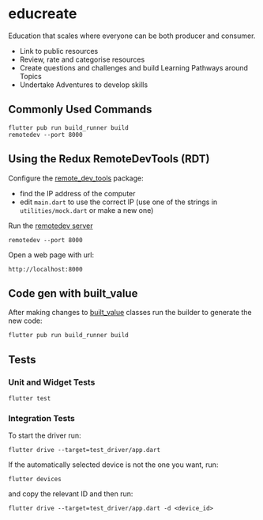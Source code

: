 # educreate

Education that scales where everyone can be both producer and consumer.

- Link to public resources
- Review, rate and categorise resources
- Create questions and challenges and build Learning Pathways around Topics
- Undertake Adventures to develop skills


## Commonly Used Commands 

```
flutter pub run build_runner build
remotedev --port 8000
```

## Using the Redux RemoteDevTools (RDT) 

Configure the [remote_dev_tools](https://pub.dev/packages/redux_remote_devtools) package: 
- find the IP address of the computer 
- edit `main.dart` to use the correct IP (use one of the strings in `utilities/mock.dart` or make a new one)

Run the [remotedev server](https://github.com/zalmoxisus/remotedev-server)

```
remotedev --port 8000
```

Open a web page with url:

```
http://localhost:8000
```

## Code gen with built_value 

After making changes to [built_value](https://github.com/google/built_value.dart) classes run the builder to generate the new code:

```
flutter pub run build_runner build
```

## Tests 

### Unit and Widget Tests 

```
flutter test
```

### Integration Tests 

To start the driver run:

```
flutter drive --target=test_driver/app.dart
```

If the automatically selected device is not the one you want, run: 

```
flutter devices
```

and copy the relevant ID and then run:

```
flutter drive --target=test_driver/app.dart -d <device_id>
```
